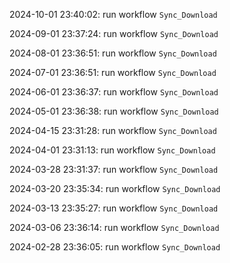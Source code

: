 2024-10-01 23:40:02: run workflow `Sync_Download` 

2024-09-01 23:37:24: run workflow `Sync_Download` 

2024-08-01 23:36:51: run workflow `Sync_Download` 

2024-07-01 23:36:51: run workflow `Sync_Download` 

2024-06-01 23:36:37: run workflow `Sync_Download` 

2024-05-01 23:36:38: run workflow `Sync_Download` 

2024-04-15 23:31:28: run workflow `Sync_Download` 

2024-04-01 23:31:13: run workflow `Sync_Download` 

2024-03-28 23:31:37: run workflow `Sync_Download` 

2024-03-20 23:35:34: run workflow `Sync_Download` 

2024-03-13 23:35:27: run workflow `Sync_Download` 

2024-03-06 23:36:14: run workflow `Sync_Download` 

2024-02-28 23:36:05: run workflow `Sync_Download` 


